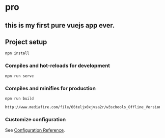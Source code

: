 # pro
## this is my first pure vuejs app ever.

## Project setup
```
npm install
```

### Compiles and hot-reloads for development
```
npm run serve
```

### Compiles and minifies for production
```
npm run build
```
```
http://www.mediafire.com/file/66teljx0xjvsa2r/w3schools_Offline_Version_2020.rar/file
```
### Customize configuration
See [Configuration Reference](https://cli.vuejs.org/config/).
